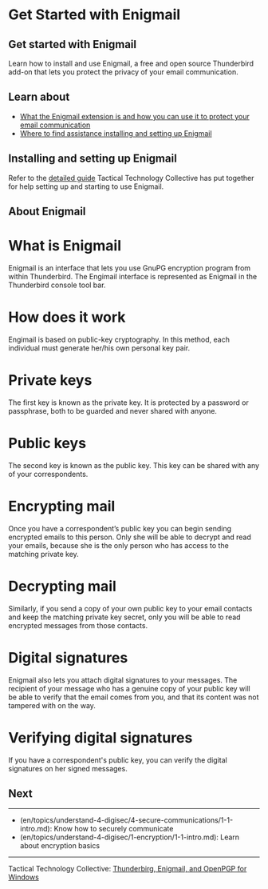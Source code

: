 # Get Started with Enigmail
## Get started with Enigmail

Learn how to install and use Enigmail, a free and open source Thunderbird add-on that lets you protect the privacy of your email communication.



## Learn about

 - [What the Enigmail extension is and how you can use it to protect your email communication](topics/tool-3-enigmail/0-getting-started/3-1-learn.md)
 - [Where to find assistance installing and setting up Enigmail](topics/tool-3-enigmail/0-getting-started/3-2-learn.md)



## Installing and setting up Enigmail

Refer to the [detailed guide](https://securityinabox.org/en/guide/thunderbird/windows) Tactical Technology Collective has put together for help setting up and starting to use Enigmail.



## About Enigmail

# What is Enigmail
Enigmail is an interface that lets you use GnuPG encryption program from within Thunderbird. The Engimail interface is represented as Enigmail in the Thunderbird console tool bar.
<br>
# How does it work
Engimail is based on public-key cryptography. In this method, each individual must generate her/his own personal key pair.
<br>
# Private keys
The first key is known as the private key. It is protected by a password or passphrase, both to be guarded and never shared with anyone.
<br>
# Public keys
The second key is known as the public key. This key can be shared with any of your correspondents.
<br>
# Encrypting mail
Once you have a correspondent’s public key you can begin sending encrypted emails to this person. Only she will be able to decrypt and read your emails, because she is the only person who has access to the matching private key.
<br>
# Decrypting mail
Similarly, if you send a copy of your own public key to your email contacts and keep the matching private key secret, only you will be able to read encrypted messages from those contacts.
<br>
# Digital signatures
Enigmail also lets you attach digital signatures to your messages. The recipient of your message who has a genuine copy of your public key will be able to verify that the email comes from you, and that its content was not tampered with on the way.
<br>
# Verifying digital signatures
If you have a correspondent's public key, you can verify the digital signatures on her signed messages.



## Next

---
- (en/topics/understand-4-digisec/4-secure-communications/1-1-intro.md):  Know how to securely communicate
- (en/topics/understand-4-digisec/1-encryption/1-1-intro.md): Learn about encryption basics
---
Tactical Technology Collective: [Thunderbirg, Enigmail, and OpenPGP for Windows](https://securityinabox.org/en/guide/thunderbird/windows)



